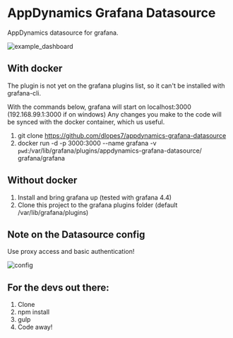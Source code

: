 # AppDynamics Grafana Datasource

AppDynamics datasource for grafana.

![example_dashboard](http://imgur.com/MIBYyCY.jpg)

## With docker

The plugin is not yet on the grafana plugins list, so it can't be installed with grafana-cli.

With the commands below, grafana will start on localhost:3000 (192.168.99.1:3000 if on windows)
Any changes you make to the code will be synced with the docker container, which us useful.

1. git clone https://github.com/dlopes7/appdynamics-grafana-datasource
2. docker run -d -p 3000:3000 --name grafana -v `pwd`:/var/lib/grafana/plugins/appdynamics-grafana-datasource/ grafana/grafana

## Without docker

1. Install and bring grafana up (tested with grafana 4.4)
2. Clone this project to the grafana plugins folder (default /var/lib/grafana/plugins)

## Note on the Datasource config

Use proxy access and basic authentication!

![config](http://i.imgur.com/NsSTbDn.png)

## For the devs out there:

1. Clone
2. npm install
3. gulp
4. Code away!